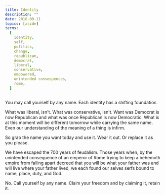 ```yaml
---
title: Identity
description: ""
date: 2018-09-11
topics: [aside]
terms:
  [
    identity,
    self,
    politics,
    change,
    republican,
    democrat,
    liberal,
    conservative,
    empowered,
    unintended consequences,
    rome,
  ]
---
```


You may call yourself by any name. Each identity has a shifting foundation.

What was liberal, isn't. What was conservative, isn't. Want was Democrat is now Republican and what was once Republican is now Democratic. What is at this moment will be different tomorrow while carrying the same name. Even our understanding of the meaning of a thing is infirm.

So grab the name you want today and use it. Wear it out. Or replace it as you please.

We have escaped the 700 years of feudalism. Those years when, by the unintended consequence of an emperor of Rome trying to keep a behemoth empire from falling apart decreed that you will be what your father was and will live where your father lived, we each found our selves serfs bound to name, place, duty, and God.

No. Call yourself by any name. Claim your freedom and by claiming it, retain it.
